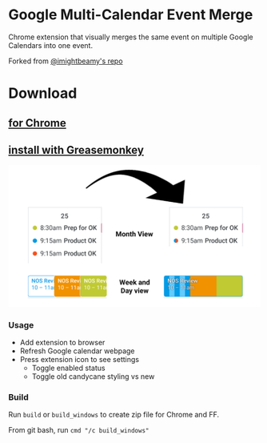 Google Multi-Calendar Event Merge
=========================

Chrome extension that visually merges the same event on multiple Google Calendars into one event.

Forked from [@imightbeamy's repo](https://github.com/imightbeamy/gcal-multical-event-merge)

# Download
## [for Chrome](https://chrome.google.com/webstore/detail/cal-merge-for-google-cale/dchpdbljalbfnelbfbgncfidhjoibkah)
## [install with Greasemonkey](https://github.com/hcawn/gcal-multical-event-merge/raw/master/events.user.js)

![examples](images/examples.jpg)

### Usage

- Add extension to browser
- Refresh Google calendar webpage
- Press extension icon to see settings
	- Toggle enabled status
	- Toggle old candycane styling vs new

### Build

Run `build` or `build_windows` to create zip file for Chrome and FF.

From git bash, run `cmd "/c build_windows"`
